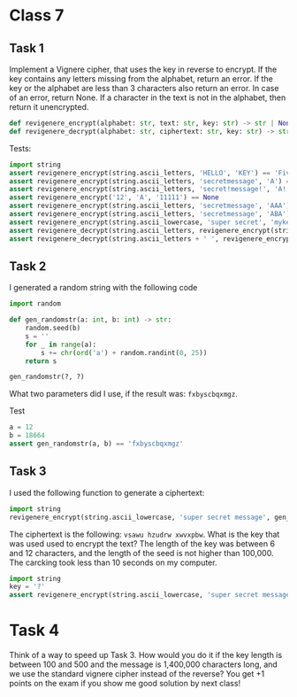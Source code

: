 # Class 7

## Task 1

Implement a Vignere cipher, that uses the key in reverse to encrypt. If the key contains any letters missing from the alphabet, return an error. If the key or the alphabet are less than 3 characters also return an error. In case of an error, return None. If a character in the text is not in the alphabet, then return it unencrypted.

```python
def revigenere_encrypt(alphabet: str, text: str, key: str) -> str | None:
def revigenere_decrypt(alphabet: str, ciphertext: str, key: str) -> str | None:
```

Tests:

```python
import string
assert revigenere_encrypt(string.ascii_letters, 'HELLO', 'KEY') == 'FivJs'
assert revigenere_encrypt(string.ascii_letters, 'secretmessage', 'A') == None
assert revigenere_encrypt(string.ascii_letters, 'secret!message!', 'A!') == None
assert revigenere_encrypt('12', 'A', '11111') == None
assert revigenere_encrypt(string.ascii_letters, 'secretmessage', 'AAA') == revigenere_encrypt(string.ascii_letters, 'secretmessage', 'AAAAAA')
assert revigenere_encrypt(string.ascii_letters, 'secretmessage', 'ABA') == revigenere_encrypt(string.ascii_letters, 'secretmessage', 'ABAABA')
assert revigenere_encrypt(string.ascii_lowercase, 'super secret', 'mykey').count(' ') == 1
assert revigenere_decrypt(string.ascii_letters, revigenere_encrypt(string.ascii_letters, 'super secret', 'bestkey'), 'bestkey') == 'super secret'
assert revigenere_decrypt(string.ascii_letters + ' ', revigenere_encrypt(string.ascii_letters + ' ', 'short key also works', 'key'), 'key') == 'short key also works'
```



## Task 2

I generated a random string with the following code

```python
import random

def gen_randomstr(a: int, b: int) -> str:
    random.seed(b)
    s = ''
    for _ in range(a):
        s += chr(ord('a') + random.randint(0, 25))
    return s

gen_randomstr(?, ?)
```

What two parameters did I use, if the result was: `fxbyscbqxmgz`.

Test

```python
a = 12
b = 18664
assert gen_randomstr(a, b) == 'fxbyscbqxmgz'
```


## Task 3

I used the following function to generate a ciphertext:

```python
import string
revigenere_encrypt(string.ascii_lowercase, 'super secret message', gen_randomstr(?, ?))
```

The ciphertext is the following: `vsawu hzudrw xwvxpbw`. What is the key that was used used to encrypt the text? The length of the key was between 6 and 12 characters, and the length of the seed is not higher than 100,000. The carcking took less than 10 seconds on my computer.

```python
import string
key = '?'
assert revigenere_encrypt(string.ascii_lowercase, 'super secret message', key) == 'vsawu hzudrw xwvxpbw'
```


# Task 4

Think of a way to speed up Task 3. How would you do it if the key length is between 100 and 500 and the message is 1,400,000 characters long, and we use the standard vignere cipher instead of the reverse? You get +1 points on the exam if you show me good solution by next class!